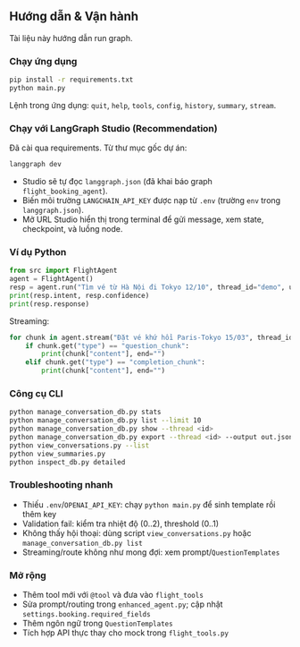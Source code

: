 ## Hướng dẫn & Vận hành

Tài liệu này hướng dẫn run graph.


### Chạy ứng dụng
```bash
pip install -r requirements.txt
python main.py
```
Lệnh trong ứng dụng: `quit`, `help`, `tools`, `config`, `history`, `summary`, `stream`.

### Chạy với LangGraph Studio (Recommendation)
Đã cài qua requirements. Từ thư mục gốc dự án:
```bash
langgraph dev
```
- Studio sẽ tự đọc `langgraph.json` (đã khai báo graph `flight_booking_agent`).
- Biến môi trường `LANGCHAIN_API_KEY` được nạp từ `.env` (trường `env` trong `langgraph.json`).
- Mở URL Studio hiển thị trong terminal để gửi message, xem state, checkpoint, và luồng node.


### Ví dụ Python
```python
from src import FlightAgent
agent = FlightAgent()
resp = agent.run("Tìm vé từ Hà Nội đi Tokyo 12/10", thread_id="demo", user_id="u1")
print(resp.intent, resp.confidence)
print(resp.response)
```
Streaming:
```python
for chunk in agent.stream("Đặt vé khứ hồi Paris-Tokyo 15/03", thread_id="demo", user_id="u1"):
    if chunk.get("type") == "question_chunk":
        print(chunk["content"], end="")
    elif chunk.get("type") == "completion_chunk":
        print(chunk["content"], end="")
```

### Công cụ CLI
```bash
python manage_conversation_db.py stats
python manage_conversation_db.py list --limit 10
python manage_conversation_db.py show --thread <id>
python manage_conversation_db.py export --thread <id> --output out.json
python view_conversations.py --list
python view_summaries.py
python inspect_db.py detailed
```

### Troubleshooting nhanh
- Thiếu `.env`/`OPENAI_API_KEY`: chạy `python main.py` để sinh template rồi thêm key
- Validation fail: kiểm tra nhiệt độ (0..2), threshold (0..1)
- Không thấy hội thoại: dùng script `view_conversations.py` hoặc `manage_conversation_db.py list`
- Streaming/route không như mong đợi: xem prompt/`QuestionTemplates`

### Mở rộng
- Thêm tool mới với `@tool` và đưa vào `flight_tools`
- Sửa prompt/routing trong `enhanced_agent.py`; cập nhật `settings.booking.required_fields`
- Thêm ngôn ngữ trong `QuestionTemplates`
- Tích hợp API thực thay cho mock trong `flight_tools.py`


